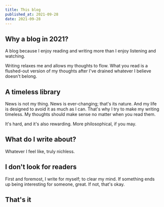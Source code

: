 ```yaml
---
title: This blog
published_at: 2021-09-28
date: 2021-09-28
---
```


## Why a blog in 2021?

A blog because I enjoy reading and writing more than I enjoy listening and watching.

Writing relaxes me and allows my thoughts to flow. What you read is a flushed-out version of my thoughts after I've drained whatever I believe doesn't belong.

## A timeless library

News is not my thing. News is ever-changing; that's its nature. And my life is designed to avoid it as much as I can. That's why I try to make my writing timeless. My thoughts should make sense no matter when you read them.

It's hard, and it's also rewarding. More philosophical, if you may.

## What do I write about?

Whatever I feel like, truly nichless.

## I don't look for readers

First and foremost, I write for myself; to clear my mind. If something ends up being interesting for someone, great. If not, that's okay.

## That's it
